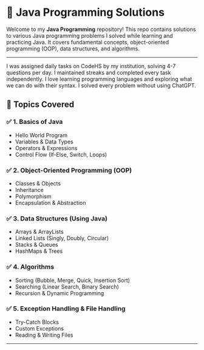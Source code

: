 # 🚀 Java Programming Solutions  

Welcome to my **Java Programming** repository! This repo contains solutions to various Java programming problems I solved while learning and practicing Java. It covers fundamental concepts, object-oriented programming (OOP), data structures, and algorithms.

---
I was assigned daily tasks on CodeHS by my institution, solving 4-7 questions per day. I maintained streaks and completed every task independently. I love learning programming languages and exploring what we can do with their syntax. I solved every problem without using ChatGPT.

## 📂 **Topics Covered**  

### ✅ **1. Basics of Java**  
- Hello World Program  
- Variables & Data Types  
- Operators & Expressions  
- Control Flow (If-Else, Switch, Loops)  

### ✅ **2. Object-Oriented Programming (OOP)**  
- Classes & Objects  
- Inheritance  
- Polymorphism  
- Encapsulation & Abstraction  

### ✅ **3. Data Structures (Using Java)**  
- Arrays & ArrayLists  
- Linked Lists (Singly, Doubly, Circular)  
- Stacks & Queues  
- HashMaps & Trees  

### ✅ **4. Algorithms**  
- Sorting (Bubble, Merge, Quick, Insertion Sort)  
- Searching (Linear Search, Binary Search)  
- Recursion & Dynamic Programming  

### ✅ **5. Exception Handling & File Handling**  
- Try-Catch Blocks  
- Custom Exceptions  
- Reading & Writing Files  

---


